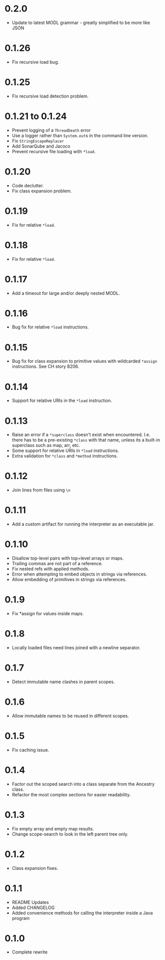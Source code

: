 0.2.0
===
- Update to latest MODL grammar - greatly simplified to be more like JSON

0.1.26
===
- Fix recursive load bug.

0.1.25
===
- Fix recursive load detection problem.

0.1.21 to 0.1.24
===
- Prevent logging of a `ThreadDeath` error
- Use a logger rather than `System.out`s in the command line version.
- Fix `StringEscapeReplacer`
- Add SonarQube and Jacoco
- Prevent recursive file loading with `*load`.

0.1.20
===
- Code declutter.
- Fix class expansion problem.

0.1.19
===
- Fix for relative `*load`.

0.1.18
===
- Fix for relative `*load`.

0.1.17
===
- Add a timeout for large and/or deeply nested MODL.

0.1.16
===
- Bug fix for relative `*load` instructions.

0.1.15
===
- Bug fix for class expansion to primitive values with wildcarded `*assign` instructions. See CH story 8206.

0.1.14
===
- Support for relative URIs in the `*load` instruction.

0.1.13
===
- Raise an error if a `*superclass` doesn't exist when encountered. I.e. there has to be a pre-existing `*class` with that name, unless its a built-in superclass such as map, arr, etc.
- Some support for relative URIs in `*load` instructions.
- Extra validation for `*class` and `*method` instructions.

0.1.12
===
- Join lines from files using `\n`

0.1.11
===
- Add a custom artifact for running the interpreter as an executable jar.

0.1.10
===
- Disallow top-level pairs with top=level arrays or maps.
- Trailing commas are not part of a reference.
- Fix nested refs with applied methods.
- Error when attempting to embed objects in strings via references.
- Allow embedding of primitives in strings via references.

0.1.9
===
- Fix *assign for values inside maps.

0.1.8
===
- Locally loaded files need lines joined with a newline separator.

0.1.7
===
- Detect immutable name clashes in parent scopes.

0.1.6
===
- Allow immutable names to be reused in different scopes.

0.1.5
===
- Fix caching issue.

0.1.4
===
- Factor out the scoped search into a class separate from the Ancestry class.
- Refactor the most complex sections for easier readability.

0.1.3
===
- Fix empty array and empty map results.
- Change scope-search to look in the left parent tree only.

0.1.2
===
- Class expansion fixes.

0.1.1
===
- README Updates
- Added CHANGELOG
- Added convenience methods for calling the interpreter inside a Java program

0.1.0
===
- Complete rewrite

